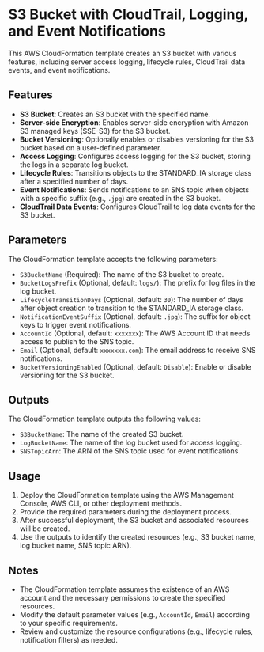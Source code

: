 # S3 Bucket with CloudTrail, Logging, and Event Notifications

This AWS CloudFormation template creates an S3 bucket with various features, including server access logging, lifecycle rules, CloudTrail data events, and event notifications.

## Features

- **S3 Bucket**: Creates an S3 bucket with the specified name.
- **Server-side Encryption**: Enables server-side encryption with Amazon S3 managed keys (SSE-S3) for the S3 bucket.
- **Bucket Versioning**: Optionally enables or disables versioning for the S3 bucket based on a user-defined parameter.
- **Access Logging**: Configures access logging for the S3 bucket, storing the logs in a separate log bucket.
- **Lifecycle Rules**: Transitions objects to the STANDARD_IA storage class after a specified number of days.
- **Event Notifications**: Sends notifications to an SNS topic when objects with a specific suffix (e.g., `.jpg`) are created in the S3 bucket.
- **CloudTrail Data Events**: Configures CloudTrail to log data events for the S3 bucket.

## Parameters

The CloudFormation template accepts the following parameters:

- `S3BucketName` (Required): The name of the S3 bucket to create.
- `BucketLogsPrefix` (Optional, default: `logs/`): The prefix for log files in the log bucket.
- `LifecycleTransitionDays` (Optional, default: `30`): The number of days after object creation to transition to the STANDARD_IA storage class.
- `NotificationEventSuffix` (Optional, default: `.jpg`): The suffix for object keys to trigger event notifications.
- `AccountId` (Optional, default: `xxxxxxx`): The AWS Account ID that needs access to publish to the SNS topic.
- `Email` (Optional, default: `xxxxxxx.com`): The email address to receive SNS notifications.
- `BucketVersioningEnabled` (Optional, default: `Disable`): Enable or disable versioning for the S3 bucket.

## Outputs

The CloudFormation template outputs the following values:

- `S3BucketName`: The name of the created S3 bucket.
- `LogBucketName`: The name of the log bucket used for access logging.
- `SNSTopicArn`: The ARN of the SNS topic used for event notifications.

## Usage

1. Deploy the CloudFormation template using the AWS Management Console, AWS CLI, or other deployment methods.
2. Provide the required parameters during the deployment process.
3. After successful deployment, the S3 bucket and associated resources will be created.
4. Use the outputs to identify the created resources (e.g., S3 bucket name, log bucket name, SNS topic ARN).

## Notes

- The CloudFormation template assumes the existence of an AWS account and the necessary permissions to create the specified resources.
- Modify the default parameter values (e.g., `AccountId`, `Email`) according to your specific requirements.
- Review and customize the resource configurations (e.g., lifecycle rules, notification filters) as needed.
